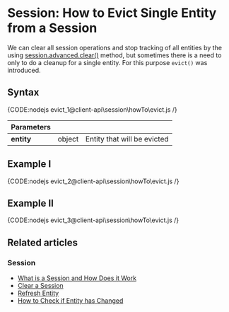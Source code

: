 # Session: How to Evict Single Entity from a Session

We can clear all session operations and stop tracking of all entities by the using [session.advanced.clear()](../../../client-api/session/how-to/clear-a-session) method, but sometimes there is a need to only to do a cleanup for a single entity. For this purpose `evict()` was introduced.

## Syntax

{CODE:nodejs evict_1@client-api\session\howTo\evict.js /}

| Parameters | | |
| ------------- | ------------- | ----- |
| **entity** | object | Entity that will be evicted |

## Example I

{CODE:nodejs evict_2@client-api\session\howTo\evict.js /}

## Example II

{CODE:nodejs evict_3@client-api\session\howTo\evict.js /}

## Related articles

### Session

- [What is a Session and How Does it Work](../../../client-api/session/what-is-a-session-and-how-does-it-work)
- [Clear a Session](../../../client-api/session/how-to/clear-a-session)
- [Refresh Entity](../../../client-api/session/how-to/refresh-entity)
- [How to Check if Entity has Changed](../../../client-api/session/how-to/check-if-entity-has-changed)
